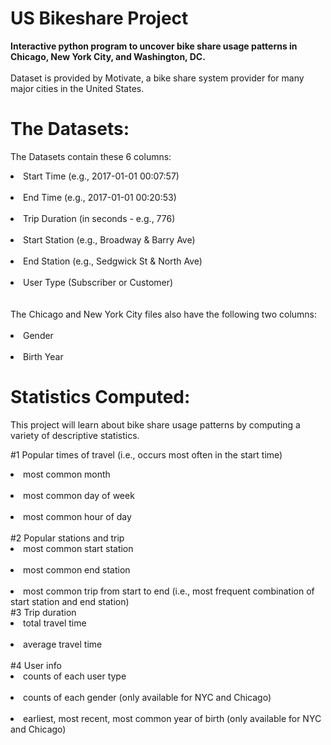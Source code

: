 # US Bikeshare Project

<b> Interactive python program to uncover bike share usage patterns in Chicago, New York City, and Washington, DC. </b></br>
</br>
Dataset is provided by Motivate, a bike share system provider for many major cities in the United States.

# The Datasets:
The Datasets contain these 6 columns:

 <li>Start Time (e.g., 2017-01-01 00:07:57) </li></br>
 <li>End Time (e.g., 2017-01-01 00:20:53) </li></br>
 <li>Trip Duration (in seconds - e.g., 776) </li></br>
 <li>Start Station (e.g., Broadway & Barry Ave) </li></br>
 <li>End Station (e.g., Sedgwick St & North Ave) </li></br>
 <li>User Type (Subscriber or Customer)</li></br>
</br>
The Chicago and New York City files also have the following two columns:</br>
</br>
 <li>Gender </li></br>
 <li>Birth Year </li>

# Statistics Computed:

This project will learn about bike share usage patterns by computing a variety of descriptive statistics.

#1 Popular times of travel (i.e., occurs most often in the start time)

<li>most common month </li></br>
<li>most common day of week </li></br>
<li>most common hour of day</li>
</br>
#2 Popular stations and trip
</br>
<li>most common start station </li></br>
<li>most common end station </li></br>
<li>most common trip from start to end (i.e., most frequent combination of start station and end station)
</br>
#3 Trip duration
</br>
<li>total travel time</li> </br>
<li>average travel time</li>
</br>
#4 User info
</br>
<li>counts of each user type</li> </br>
<li>counts of each gender (only available for NYC and Chicago)</li> </br>
<li>earliest, most recent, most common year of birth (only available for NYC and Chicago)</li>
